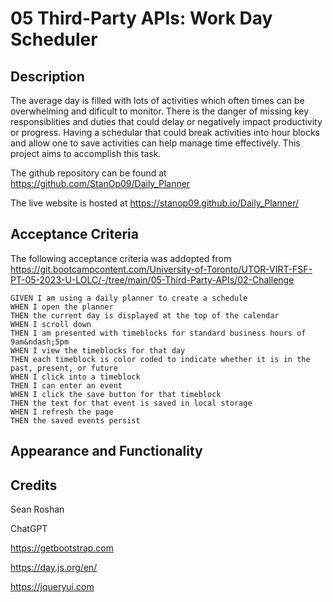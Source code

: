 # 05 Third-Party APIs: Work Day Scheduler

## Description
The average day is filled with lots of activities which often times can be overwhelming and dificult to monitor. There is the danger of missing key responsiblities and duties that could delay or negatively impact productivity or progress. Having a schedular that could break activities into hour blocks and allow one to save activities can help manage time effectively. This project aims to accomplish this task. 

The github repository can be found at https://github.com/StanOp09/Daily_Planner

The live website is hosted at https://stanop09.github.io/Daily_Planner/

## Acceptance Criteria
The following acceptance criteria was addopted from https://git.bootcampcontent.com/University-of-Toronto/UTOR-VIRT-FSF-PT-05-2023-U-LOLC/-/tree/main/05-Third-Party-APIs/02-Challenge
```
GIVEN I am using a daily planner to create a schedule
WHEN I open the planner
THEN the current day is displayed at the top of the calendar
WHEN I scroll down
THEN I am presented with timeblocks for standard business hours of 9am&ndash;5pm
WHEN I view the timeblocks for that day
THEN each timeblock is color coded to indicate whether it is in the past, present, or future
WHEN I click into a timeblock
THEN I can enter an event
WHEN I click the save button for that timeblock
THEN the text for that event is saved in local storage
WHEN I refresh the page
THEN the saved events persist
```
## Appearance and Functionality

## Credits
Sean Roshan

ChatGPT

https://getbootstrap.com

https://day.js.org/en/

https://jqueryui.com
